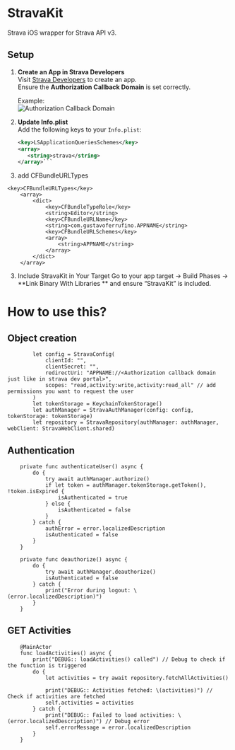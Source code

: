 # StravaKit

Strava iOS wrapper for Strava API v3.

## Setup

1. **Create an App in Strava Developers**  
   Visit [Strava Developers](https://www.strava.com/settings/api) to create an app.  
   Ensure the **Authorization Callback Domain** is set correctly.

   Example:  
   ![Authorization Callback Domain](https://github.com/user-attachments/assets/4a0cb9fc-89cc-432f-b45f-26acd613e71d)

2. **Update Info.plist**  
   Add the following keys to your `Info.plist`:

   ```xml
   <key>LSApplicationQueriesSchemes</key>
   <array>
      <string>strava</string>
   </array>```  
3. add CFBundleURLTypes
```
<key>CFBundleURLTypes</key>
	<array>
		<dict>
			<key>CFBundleTypeRole</key>
			<string>Editor</string>
			<key>CFBundleURLName</key>
			<string>com.gustavoferrufino.APPNAME</string>
			<key>CFBundleURLSchemes</key>
			<array>
				<string>APPNAME</string>
			</array>
		</dict>
	</array>
```


3. Include StravaKit in Your Target
Go to your app target -> Build Phases -> **Link Binary With Libraries ** and ensure “StravaKit” is included.

# How to use this?
## Object creation
```
        let config = StravaConfig(
            clientId: "",
            clientSecret: "",
            redirectUri: "APPNAME://<Authorization callback domain just like in strava dev portal>",
            scopes: "read,activity:write,activity:read_all" // add permissions you want to request the user
        )
        let tokenStorage = KeychainTokenStorage()
        let authManager = StravaAuthManager(config: config, tokenStorage: tokenStorage)
        let repository = StravaRepository(authManager: authManager, webClient: StravaWebClient.shared)
```
## Authentication
```   
    private func authenticateUser() async {
        do {
            try await authManager.authorize()
            if let token = authManager.tokenStorage.getToken(), !token.isExpired {
                isAuthenticated = true
            } else {
                isAuthenticated = false
            }
        } catch {
            authError = error.localizedDescription
            isAuthenticated = false
        }
    }

    private func deauthorize() async {
        do {
            try await authManager.deauthorize()
            isAuthenticated = false
        } catch {
            print("Error during logout: \(error.localizedDescription)")
        }
    }
```

## GET Activities
```
    @MainActor
    func loadActivities() async {
        print("DEBUG:: loadActivities() called") // Debug to check if the function is triggered
        do {
            let activities = try await repository.fetchAllActivities()
            
            print("DEBUG:: Activities fetched: \(activities)") // Check if activities are fetched
            self.activities = activities
        } catch {
            print("DEBUG:: Failed to load activities: \(error.localizedDescription)") // Debug error
            self.errorMessage = error.localizedDescription
        }
    }
```
